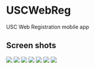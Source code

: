 # USCWebReg
USC Web Registration mobile app

## Screen shots
![](http://i.imgur.com/q8ImCeS.png)
![](http://i.imgur.com/xMqJuSt.png)
![](http://i.imgur.com/oEK1Yla.png)
![](http://i.imgur.com/QAE6lWx.png)
![](http://i.imgur.com/3DTilew.png)
![](http://i.imgur.com/XyENxqp.png)
![](http://i.imgur.com/2ZoJRCj.png)